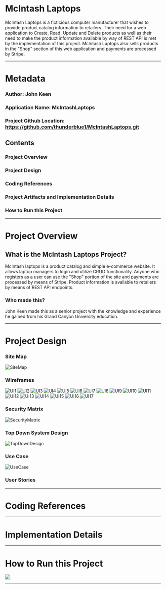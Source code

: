 # McIntash Laptops

McIntash Laptops is a ficticious computer manufacturer that wishes to provide product catalog information to retailers.
Their need for a web application to Create, Read, Update and Delete products as well as their need to make the product information available by way of REST API is met by the implementation of this project.
McIntash Laptops also sells products in the "Shop" section of this web application and payments are processed by Stripe.

---
# Metadata

### Author: John Keen
### Application Name: McIntashLaptops
### Project Github Location: https://github.com/thunderblue1/McIntashLaptops.git

## Contents

### Project Overview
### Project Design
### Coding References
### Project Artifacts and Implementation Details
### How to Run this Project

---

# Project Overview

## What is the McIntash Laptops Project?

McIntash laptops is a product catalog and simple e-commerce website.  It allows laptop managers to login and utilize CRUD functionality.
Anyone who registers as a user can use the "Shop" portion of the site and payments are processed by means of Stripe.
Product information is available to retailers by means of REST API endpoints.

### Who made this?

John Keen made this as a senior project with the knowledge and experience he gained from his Grand Canyon University education.


---
# Project Design



### Site Map

![SiteMap](<./Project Documents/images/SiteMap.jpg>)

### Wireframes

![UI1](<./Project Documents/images/UI1.jpg>)
![UI2](<./Project Documents/images/UI2.jpg>)
![UI3](<./Project Documents/images/UI3.jpg>)
![UI4](<./Project Documents/images/UI4.jpg>)
![UI5](<./Project Documents/images/UI5.jpg>)
![UI6](<./Project Documents/images/UI6.jpg>)
![UI7](<./Project Documents/images/UI7.jpg>)
![UI8](<./Project Documents/images/UI8.jpg>)
![UI9](<./Project Documents/images/UI9.jpg>)
![UI10](<./Project Documents/images/UI10.jpg>)
![UI11](<./Project Documents/images/UI11.jpg>)
![UI12](<./Project Documents/images/UI12.jpg>)
![UI13](<./Project Documents/images/UI13.jpg>)
![UI14](<./Project Documents/images/UI14.jpg>)
![UI15](<./Project Documents/images/UI15.jpg>)
![UI16](<./Project Documents/images/UI16.jpg>)
![UI17](<./Project Documents/images/UI17.jpg>)


### Security Matrix

![SecurityMatrix](<./Project Documents/images/SecurityMatrix.jpg>)

### Top Down System Design

![TopDownDesign](<./Project Documents/images/TopDown.jpg>)

### Use Case

![UseCase](<./Project Documents/images/UseCase.jpg>)

### User Stories



---
# Coding References


---
# Implementation Details


---
# How to Run this Project

![](./.jpg)

---
